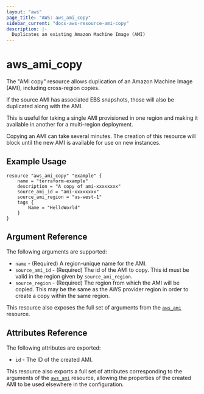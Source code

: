 ```yaml
---
layout: "aws"
page_title: "AWS: aws_ami_copy"
sidebar_current: "docs-aws-resource-ami-copy"
description: |-
  Duplicates an existing Amazon Machine Image (AMI)
---
```


# aws\_ami\_copy

The "AMI copy" resource allows duplication of an Amazon Machine Image (AMI),
including cross-region copies.

If the source AMI has associated EBS snapshots, those will also be duplicated
along with the AMI.

This is useful for taking a single AMI provisioned in one region and making
it available in another for a multi-region deployment.

Copying an AMI can take several minutes. The creation of this resource will
block until the new AMI is available for use on new instances.

## Example Usage

```
resource "aws_ami_copy" "example" {
    name = "terraform-example"
    description = "A copy of ami-xxxxxxxx"
    source_ami_id = "ami-xxxxxxxx"
    source_ami_region = "us-west-1"
    tags {
        Name = "HelloWorld"
    }
}
```

## Argument Reference

The following arguments are supported:

* `name` - (Required) A region-unique name for the AMI.
* `source_ami_id` - (Required) The id of the AMI to copy. This id must be valid in the region
  given by `source_ami_region`.
* `source_region` - (Required) The region from which the AMI will be copied. This may be the
  same as the AWS provider region in order to create a copy within the same region.

This resource also exposes the full set of arguments from the [`aws_ami`](ami.html) resource.

## Attributes Reference

The following attributes are exported:

* `id` - The ID of the created AMI.

This resource also exports a full set of attributes corresponding to the arguments of the
[`aws_ami`](ami.html) resource, allowing the properties of the created AMI to be used elsewhere in the
configuration.
